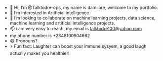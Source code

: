 - 👋 Hi, I’m @Talktodre-ops, my name is damilare, welcome to my portfolio. 
- 👀 I’m interested in Artificial intelligence
- 💞️ I’m looking to collaborate on machine learning projects, data science, machine learning and artificial intelligence projects. 
- 📫 i am very easy to reach, my email is talktodre100@yahoo.com
- my phone number is +2348100904662
- 😄 Pronouns? 
- ⚡ Fun fact: Laughter can boost your immune sysyem, a good laugh actually makes you healthier!

<!---
Talktodre-ops/Talktodre-ops is a ✨ special ✨ repository because its `README.md` (this file) appears on your GitHub profile.
You can click the Preview link to take a look at your changes.
--->
